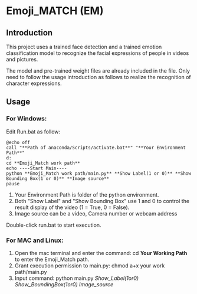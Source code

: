 # Emoji_MATCH (EM)

## Introduction
This project uses a trained face detection and a trained emotion classification model to recognize the facial expressions of people in videos and pictures.

The model and pre-trained weight files are already included in the file. Only need to follow the usage introduction as follows to realize the recognition of character expressions.

## Usage
### For Windows:
Edit Run.bat as follow:

    @echo off
    call "**Path of anaconda/Scripts/activate.bat**" "**Your Environment Path**"
    d:
    cd **Emoji_Match work path**
    echo ----Start Main----
    python **Emoji_Match work path/main.py** **Show Label(1 or 0)** **Show Bounding Box(1 or 0)** **Image source**
    pause

   1. Your Environment Path is folder of the python environment.
   2. Both "Show Label" and "Show Bounding Box" use 1 and 0 to control the result display of the video (1 = True, 0 = False).   
   3. Image source can be a video, Camera number or webcam address

Double-click run.bat to start execution.

### For MAC and Linux:
1. Open the mac terminal and enter the command: cd **Your Working Path** to enter the Emoji_Match path.
2. Grant execution permission to main.py: chmod a+x your work path/main.py
3. Input command: python main.py  *Show_Label(1or0)*  *Show_BoundingBox(1or0)*  *Image_source*


